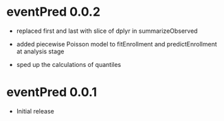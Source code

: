 # eventPred 0.0.2

- replaced first and last with slice of dplyr in summarizeObserved

- added piecewise Poisson model to fitEnrollment and predictEnrollment at analysis stage

- sped up the calculations of quantiles

# eventPred 0.0.1

- Initial release


